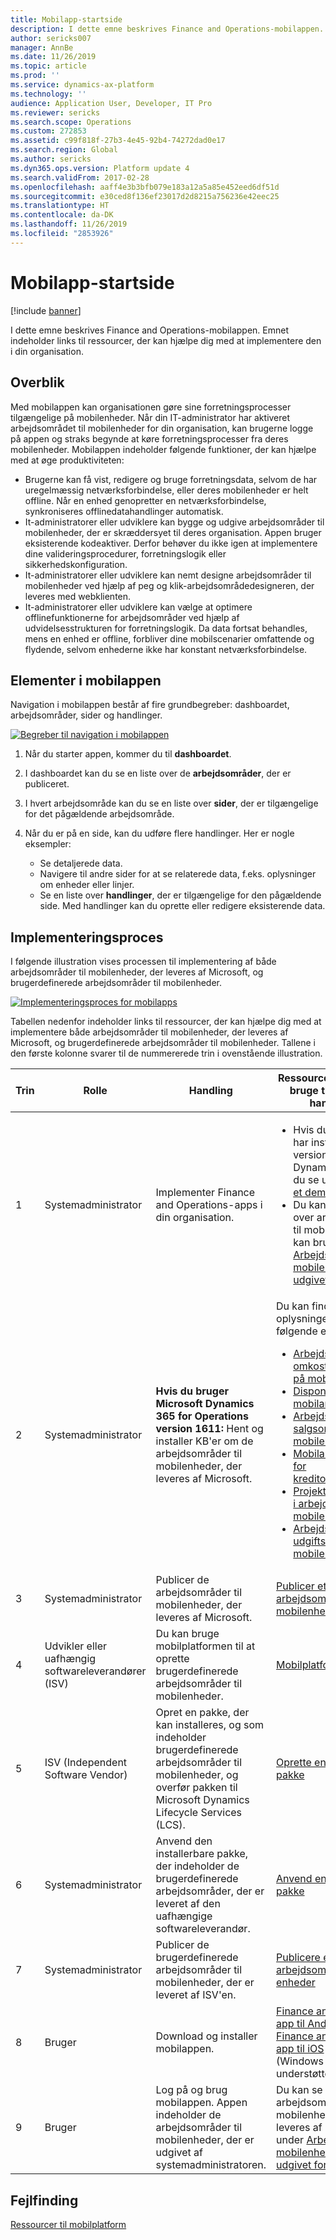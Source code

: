 ```yaml
---
title: Mobilapp-startside
description: I dette emne beskrives Finance and Operations-mobilappen. Emnet indeholder links til ressourcer, der kan hjælpe dig med at implementere den i din organisation.
author: sericks007
manager: AnnBe
ms.date: 11/26/2019
ms.topic: article
ms.prod: ''
ms.service: dynamics-ax-platform
ms.technology: ''
audience: Application User, Developer, IT Pro
ms.reviewer: sericks
ms.search.scope: Operations
ms.custom: 272853
ms.assetid: c99f818f-27b3-4e45-92b4-74272dad0e17
ms.search.region: Global
ms.author: sericks
ms.dyn365.ops.version: Platform update 4
ms.search.validFrom: 2017-02-28
ms.openlocfilehash: aaff4e3b3bfb079e183a12a5a85e452eed6df51d
ms.sourcegitcommit: e30ced8f136ef23017d2d8215a756236e42eec25
ms.translationtype: HT
ms.contentlocale: da-DK
ms.lasthandoff: 11/26/2019
ms.locfileid: "2853926"
---
```

# <a name="mobile-app-home-page"></a>Mobilapp-startside

[!include [banner](../includes/banner.md)]

I dette emne beskrives Finance and Operations-mobilappen. Emnet indeholder links til ressourcer, der kan hjælpe dig med at implementere den i din organisation.

<a name="overview"></a>Overblik
--------

Med mobilappen kan organisationen gøre sine forretningsprocesser tilgængelige på mobilenheder. Når din IT-administrator har aktiveret arbejdsområdet til mobilenheder for din organisation, kan brugerne logge på appen og straks begynde at køre forretningsprocesser fra deres mobilenheder. Mobilappen indeholder følgende funktioner, der kan hjælpe med at øge produktiviteten:

- Brugerne kan få vist, redigere og bruge forretningsdata, selvom de har uregelmæssig netværksforbindelse, eller deres mobilenheder er helt offline. Når en enhed genopretter en netværksforbindelse, synkroniseres offlinedatahandlinger automatisk.
- It-administratorer eller udviklere kan bygge og udgive arbejdsområder til mobilenheder, der er skræddersyet til deres organisation. Appen bruger eksisterende kodeaktiver. Derfor behøver du ikke igen at implementere dine valideringsprocedurer, forretningslogik eller sikkerhedskonfiguration.
- It-administratorer eller udviklere kan nemt designe arbejdsområder til mobilenheder ved hjælp af peg og klik-arbejdsområdedesigneren, der leveres med webklienten.
- It-administratorer eller udviklere kan vælge at optimere offlinefunktionerne for arbejdsområder ved hjælp af udvidelsesstrukturen for forretningslogik. Da data fortsat behandles, mens en enhed er offline, forbliver dine mobilscenarier omfattende og flydende, selvom enhederne ikke har konstant netværksforbindelse.

## <a name="elements-of-the-mobile-app"></a>Elementer i mobilappen
Navigation i mobilappen består af fire grundbegreber: dashboardet, arbejdsområder, sider og handlinger. 

[![Begreber til navigation i mobilappen](./media/mobilephoneapp1-1024x536.png)](./media/mobilephoneapp1.png)

1. Når du starter appen, kommer du til **dashboardet**.
2. I dashboardet kan du se en liste over de **arbejdsområder**, der er publiceret.
3. I hvert arbejdsområde kan du se en liste over **sider**, der er tilgængelige for det pågældende arbejdsområde.
4. Når du er på en side, kan du udføre flere handlinger. Her er nogle eksempler:

    - Se detaljerede data.
    - Navigere til andre sider for at se relaterede data, f.eks. oplysninger om enheder eller linjer.
    - Se en liste over **handlinger**, der er tilgængelige for den pågældende side. Med handlinger kan du oprette eller redigere eksisterende data.

## <a name="implementation-process"></a>Implementeringsproces
I følgende illustration vises processen til implementering af både arbejdsområder til mobilenheder, der leveres af Microsoft, og brugerdefinerede arbejdsområder til mobilenheder. 

[![Implementeringsproces for mobilapps](./media/Mobile-implementation-process-5.png)](./media/Mobile-implementation-process-5.png)

Tabellen nedenfor indeholder links til ressourcer, der kan hjælpe dig med at implementere både arbejdsområder til mobilenheder, der leveres af Microsoft, og brugerdefinerede arbejdsområder til mobilenheder. Tallene i den første kolonne svarer til de nummererede trin i ovenstående illustration.

<table>
<colgroup>
<col width="25%" />
<col width="25%" />
<col width="25%" />
<col width="25%" />
</colgroup>
<thead>
<tr class="header">
<th>Trin</th>
<th>Rolle</th>
<th>Handling</th>
<th>Ressourcer, som du kan bruge til at fuldføre handlingen</th>
</tr>
</thead>
<tbody>
<tr class="odd">
<td>1</td>
<td>Systemadministrator</td>
<td>Implementer Finance and Operations-apps i din organisation.</td>
<td><ul><li>Hvis du endnu ikke har installeret en version af Microsoft Dynamics 365, kan du se under <a href="../deployment/deploy-demo-environment.md">Installere et demomiljø</a>.</li><li>Du kan se en liste over arbejdsområder til mobilenheder, der kan bruges, under <a href="mobile-workspaces-released.md">Arbejdsområde til mobilenheder, der er udgivet for nylig</a>.</li></ul></td>
</tr>
<tr class="even">
<td>2</td>
<td>Systemadministrator</td>
<td><strong>Hvis du bruger Microsoft Dynamics 365 for Operations version 1611:</strong> Hent og installer KB'er om de arbejdsområder til mobilenheder, der leveres af Microsoft.</td>
<td>Du kan finde flere oplysninger under følgende emner:
<ul>

<li><a href="../../../finance/cost-accounting/cost-controlling-mobile-workspace.md">Arbejdsområde til omkostningsstyring på mobilenheder</a></li>
<li><a href="../../../supply-chain/inventory/inventory-on-hand-mobile-workspace.md">Disponibelt lager i mobilarbejdsområde</a></li>
<li><a href="../../../supply-chain/sales-marketing/sales-orders-mobile-workspace.md">Arbejdsområder for salgsordrer på mobilenheder</a></li>
<li><a href="../../../supply-chain/procurement/vendor-collaboration-mobile-workspace.md">Mobilarbejdsområde for kreditorsamarbejde</a></li>
<li><a href="../../../finance/project-management/project-time-entry-mobile-workspace.md">Projekttidsregistrering i arbejdsområde til mobile enheder</a></li>
<li><a href="../../../finance/expense-management/expense-management-mobile-workspace.md">Arbejdsområde til udgiftsstyring på mobilenhed</a></li>

</ul></td>
</tr>
<tr class="odd">
<td>3</td>
<td>Systemadministrator</td>
<td>Publicer de arbejdsområder til mobilenheder, der leveres af Microsoft.</td>
<td><a href="publish-mobile-workspace.md">Publicer et arbejdsområde til mobilenheder</a>
</td>
</tr>
<tr class="even">
<td>4</td>
<td>Udvikler eller uafhængig softwareleverandører (ISV)</td>
<td>Du kan bruge mobilplatformen til at oprette brugerdefinerede arbejdsområder til mobilenheder.</td>
<td><a href="platform/mobile-platform-home-page.md">Mobilplatform</a></td>
</tr>
<tr class="odd">
<td>5</td>
<td>ISV (Independent Software Vendor)</td>
<td>Opret en pakke, der kan installeres, og som indeholder brugerdefinerede arbejdsområder til mobilenheder, og overfør pakken til Microsoft Dynamics Lifecycle Services (LCS).</td>
<td><a href="../deployment/create-apply-deployable-package.md">Oprette en installerbar pakke</a></td>
</tr>
<tr class="even">
<td>6</td>
<td>Systemadministrator</td>
<td>Anvend den installerbare pakke, der indeholder de brugerdefinerede arbejdsområder, der er leveret af den uafhængige softwareleverandør.</td>
<td><a href="../deployment/apply-deployable-package-system.md">Anvend en installerbar pakke</a></td>
</tr>
<tr class="odd">
<td>7</td>
<td>Systemadministrator</td>
<td>Publicer de brugerdefinerede arbejdsområder til mobilenheder, der er leveret af ISV'en.</td>
<td><a href="publish-mobile-workspace.md">Publicere et arbejdsområde til mobile enheder</a></td>
</tr>
<tr class="even">
<td>8</td>
<td>Bruger</td>
<td>Download og installer mobilappen.</td>
<td>
<a href="https://go.microsoft.com/fwlink/?linkid=850662">Finance and Operations-app til Android</a><BR/>
<a href="https://go.microsoft.com/fwlink/?linkid=850663">Finance and Operations-app til iOS</a><BR/>
(Windows Phone understøttes ikke)
</td>
</tr>
<tr class="odd">
<td>9</td>
<td>Bruger</td>
<td>Log på og brug mobilappen. Appen indeholder de arbejdsområder til mobilenheder, der er udgivet af systemadministratoren.</td>
<td>Du kan se en liste over arbejdsområder til mobilenheder, der leveres af Microsoft, under <a href="mobile-workspaces-released.md">Arbejdsområde til mobilenheder, der er udgivet for nylig</a>.
</td>
</tr>
</tbody>
</table>

## <a name="troubleshooting"></a>Fejlfinding
[Ressourcer til mobilplatform](platform/mobile-platform-home-page.md#troubleshooting-the-app)
